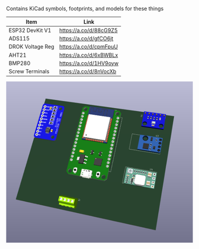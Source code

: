 Contains KiCad symbols, footprints, and models for these things


| Item             | Link                   |
|------------------|------------------------|
| ESP32 DevKit V1  | https://a.co/d/88cG9Z5 |
| ADS115           | https://a.co/d/gfCO6jt |
| DROK Voltage Reg | https://a.co/d/cpmFpuU |
| AHT21            | https://a.co/d/6xBWBLx |
| BMP280           | https://a.co/d/1HV9oyw |
| Screw Terminals  | https://a.co/d/8nVocXb |


![PCB](pcb.png)